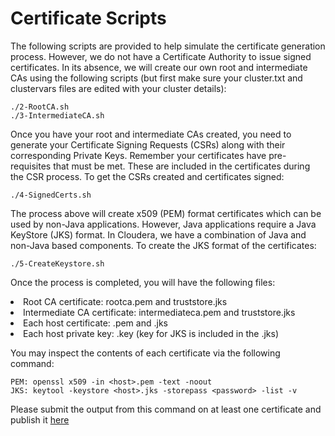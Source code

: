 # Certificate Scripts

The following scripts are provided to help simulate the certificate generation process. However, we do not have a Certificate Authority to issue signed certificates. In its absence, we will create our own root and intermediate CAs using the following scripts (but first make sure your cluster.txt and clustervars files are edited with your cluster details):

```
./2-RootCA.sh
./3-IntermediateCA.sh
```

Once you have your root and intermediate CAs created, you need to generate your Certificate Signing Requests (CSRs) along with their corresponding Private Keys. Remember your certificates have pre-requisites that must be met. These are included in the certificates during the CSR process. To get the CSRs created and certificates signed:

```
./4-SignedCerts.sh
```

The process above will create x509 (PEM) format certificates which can be used by non-Java applications. However, Java applications require a Java KeyStore (JKS) format. In Cloudera, we have a combination of Java and non-Java based components. To create the JKS format of the certificates:

```
./5-CreateKeystore.sh
```

Once the process is completed, you will have the following files:

<li>Root CA certificate: rootca.pem and truststore.jks</li>
<li>Intermediate CA certificate: intermediateca.pem and truststore.jks</li>
<li>Each host certificate: <host>.pem and <host>.jks</li>
<li>Each host private key: <host>.key (key for JKS is included in the <host>.jks)</li>

You may inspect the contents of each certificate via the following command:

```
PEM: openssl x509 -in <host>.pem -text -noout
JKS: keytool -keystore <host>.jks -storepass <password> -list -v
```

Please submit the output from this command on at least one certificate and publish it <a href="output.txt">here</a>
